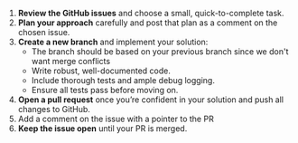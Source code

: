 1. **Review the GitHub issues** and choose a small, quick-to-complete task.
2. **Plan your approach** carefully and post that plan as a comment on the chosen issue.
3. **Create a new branch** and implement your solution:
    - The branch should be based on your previous branch since we don't want merge conflicts
    - Write robust, well-documented code.
    - Include thorough tests and ample debug logging.
    - Ensure all tests pass before moving on.
4. **Open a pull request** once you’re confident in your solution and push all changes to GitHub. 
5. Add a comment on the issue with a pointer to the PR
6. **Keep the issue open** until your PR is merged.
